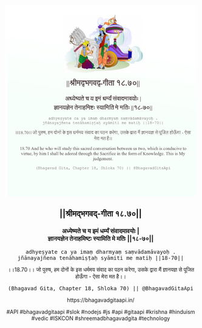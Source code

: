<img src="../../asset/BG_18_70.png"/>
<center><h2>||श्रीमद्‍भगवद्‍-गीता १८.७०||</h2>
<h3>अध्येष्यते च य इमं धर्म्यं संवादमावयोः |<br/>ज्ञानयज्ञेन तेनाहमिष्टः स्यामिति मे मतिः ||१८-७०||</h3>
<pre>adhyeṣyate ca ya imaṃ dharmyaṃ saṃvādamāvayoḥ .<br/>jñānayajñena tenāhamiṣṭaḥ syāmiti me matiḥ ||18-70||</pre>
<p>।।18.70।। जो पुरुष, हम दोनों के इस धर्ममय संवाद का पठन करेगा, उसके द्वारा मैं ज्ञानयज्ञ से पूजित होऊँगा - ऐसा मेरा मत है।।</p>
<pre>(Bhagavad Gita, Chapter 18, Shloka 70) || @BhagavadGitaApi</pre><p>https://bhagavadgitaapi.in/</p><p>#API #bhagavadgitaapi #slok #nodejs #js #api #gitaapi #krishna #hinduism #vedic #ISKCON #shreemadbhagavadgita #technology</p></center>